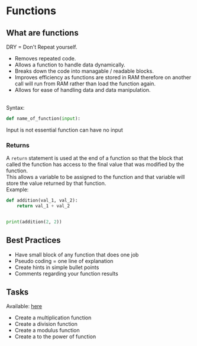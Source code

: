 # Functions

## What are functions

DRY = Don't Repeat yourself.
</br>

- Removes repeated code.
- Allows a function to handle data dynamically.
- Breaks down the code into managable / readable blocks.
- Improves efficiency as functions are stored in RAM therefore on another call will run from RAM rather than load the function again.
- Allows for ease of handling data and data manipulation.
</br>
Syntax:

```python
def name_of_function(input):
```

Input is not essential function can have no input

### Returns

A `return` statement is used at the end of a function so that the block that called the function has access to the final value that was modified by the function.
</br>
This allows a variable to be assigned to the function and that variable will store the value returned by that function.
</br>
Example:

```python
def addition(val_1, val_2):
    return val_1 + val_2


print(addition(2, 2))
```

## Best Practices

- Have small block of any function that does one job
- Pseudo coding = one line of explanation
- Create hints in simple bullet points
- Comments regarding your function results

## Tasks

Available: [here](tasks.py)

- Create a multiplication function
- Create a division function
- Create a modulus function
- Create a to the power of function
